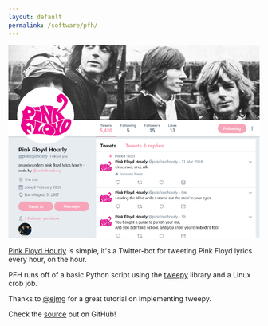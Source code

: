 ```yaml
---
layout: default
permalink: /software/pfh/
---
```


![pfh](/assets/software/pfh.png)

[Pink Floyd Hourly](https://twitter.com/pinkfloydhourly) is simple, it's a Twitter-bot for tweeting Pink Floyd lyrics every hour, on the hour.

PFH runs off of a basic Python script using the [tweepy](https://www.tweepy.org) library and a Linux crob job.

Thanks to [@ejmg](https://github.com/ejmg) for a great tutorial on implementing tweepy.

Check the [source](https://github.com/karledramberg/pfh) out on GitHub!
